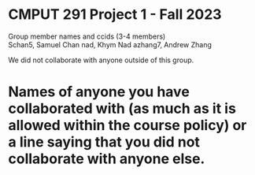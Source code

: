 # CMPUT 291 Project 1 - Fall 2023  
Group member names and ccids (3-4 members)  
  Schan5, Samuel Chan
  nad, Khym Nad 
  azhang7, Andrew Zhang  

We did not collaborate with anyone outside of this group.
# Names of anyone you have collaborated with (as much as it is allowed within the course policy) or a line saying that you did not collaborate with anyone else.  
